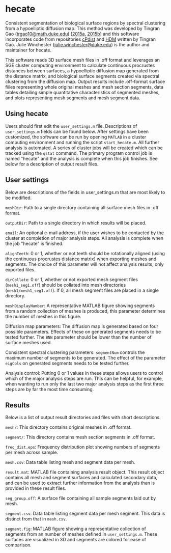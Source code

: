 hecate
======

Consistent segmentation of biological surface regions by spectral clustering from a hypoelliptic diffusion map. This method was developed by Tingran Gao (trgao10@math.duke.edu) [[2015a](http://dukespace.lib.duke.edu/dspace/handle/10161/9931), [2015b](https://arxiv.org/pdf/1503.05459.pdf)] and this software incorporates code from repositories [cPdist](https://github.com/trgao10/cPdist) and [HDM](https://github.com/trgao10/HDM) written by Tingran Gao. Julie Winchester (julie.winchester@duke.edu) is the author and maintainer for hecate. 

This software reads 3D surface mesh files in .off format and leverages an SGE cluster computing environment to calculate continuous procrustes distances between surfaces, a hypoelliptic diffusion map generated from the distance matrix, and biological surface segments created via spectral clustering from the diffusion map. Output results include .off-format surface fiiles representing whole original meshes and mesh section segments, data tables detailing simple quantitative characteristics of segmented meshes, and plots representing mesh segments and mesh segment data.

Using hecate
------------

Users should first edit the `user_settings.m` file. Descriptions of `user_settings.m` fields can be found below. After settings have been customized, the software can be run by opening `MATLAB` in a cluster computing environment and running the script `start_hecate.m`. All further analysis is automated. A series of cluster jobs will be created which can be tracked using the `qstat` command. The primary program control job is named "hecate" and the analysis is complete when this job finishes. See below for a description of output result files.

User settings
-------------

Below are descriptions of the fields in user_settings.m that are most likely to be modified. 

`meshDir`: Path to a single directory containing all surface mesh files in .off format. 

`outputDir`: Path to a single directory in which results will be placed. 

`email`: An optional e-mail address, if the user wishes to be contacted by the cluster at completion of major analysis steps. All analysis is complete when the job "hecate" is finished. 

`alignTeeth`: 0 or 1, whether or not teeth should be rotationally aligned (using the continuous procrustes distance matrix) when exporting meshes and segments. The choice of this parameter will not affect analysis results, only exported files. 

`dirCollate`: 0 or 1, whether or not exported mesh segment files (`mesh1_seg1.off`) should be collated into mesh directories (`mesh1/mesh1_seg1.off`). If 0, all mesh segment files are placed in a single directory. 

`meshDisplayNumber`: A representative MATLAB figure showing segments from a random collection of meshes is produced, this parameter determines the number of meshes in this figure. 

Diffusion map parameters: The diffusion map is generated based on four possible parameters. Effects of these on generated segments needs to be tested further. The `BNN` parameter should be lower than the number of surface meshes used. 

Consistent spectral clustering parameters: `segmentNum` controls the maximum number of segments to be generated. The effect of the parameter `eigCols` on generated segments needs to be tested further. 

Analysis control: Putting 0 or 1 values in these steps allows users to control which of the major analysis steps are run. This can be helpful, for example, when wanting to run only the last two major analysis steps as the first three steps are by far the most time consuming.

Results
-------

Below is a list of output result directories and files with short descriptions. 

`mesh/`: This directory contains original meshes in .off format. 

`segment/`: This directory contains mesh section segments in .off format.

`freq_dist.eps`: Frequency distribution plot showing numbers of segments per mesh across sample. 

`mesh.csv`: Data table listing mesh and segment data per mesh. 

`result.mat`: MATLAB file containing analysis result object. This result object contains all mesh and segment surfaces and calculated secondary data, and can be used to extract further information from the analysis than is provided in these result files. 

`seg_group.off`: A surface file containing all sample segments laid out by mesh. 

`segment.csv`: Data table listing segment data per mesh segment. This data is distinct from that in `mesh.csv`.

`segment.fig`: MATLAB figure showing a representative collection of segments from an number of meshes defined in `user_settings.m`. These surfaces are visualized in 3D and segments are colored for ease of comparison. 
